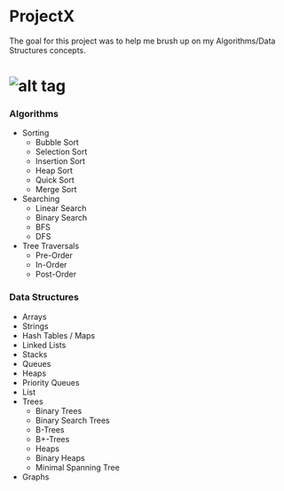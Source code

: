 ProjectX
========
The goal for this project was to help me brush up on my Algorithms/Data Structures concepts. 

![alt tag](http://science.slc.edu/~jmarshall/courses/2002/spring/cs50/BigO/running-times.gif)
========
### Algorithms
- Sorting
	- Bubble Sort 
	- Selection Sort
	- Insertion Sort
	- Heap Sort
	- Quick Sort
	- Merge Sort
- Searching
    - Linear Search 
    - Binary Search
    - BFS
    - DFS
- Tree Traversals
    - Pre-Order
    - In-Order
    - Post-Order

### Data Structures
- Arrays
- Strings
- Hash Tables / Maps 
- Linked Lists
- Stacks
- Queues
- Heaps
- Priority Queues 
- List
- Trees
    - Binary Trees
	- Binary Search Trees
	- B-Trees
	- B+-Trees
	- Heaps
	- Binary Heaps
    - Minimal Spanning Tree
- Graphs



